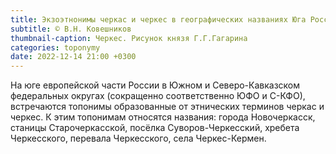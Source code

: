 ```yaml
---
title: Экзоэтнонимы черкас и черкес в географических названиях Юга России
subtitle: © В.Н. Ковешников
thumbnail-caption: Черкес. Рисунок князя Г.Г.Гагарина
categories: toponymy
date: 2022-12-14 21:00 +0300
---
```

На юге европейской части России в Южном и Северо-Кавказском федеральных округах (сокращенно соответственно ЮФО и С-КФО), встречаются топонимы образованные от этнических терминов черкас и черкес. К этим топонимам относятся названия: города Новочеркасск, станицы Старочеркасской, посёлка Суворов-Черкесский, хребета Черкесского, перевала Черкесского, села Черкес-Кермен.
